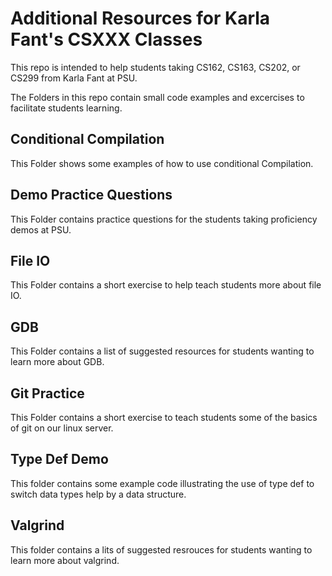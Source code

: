 # Additional Resources for Karla Fant's CSXXX Classes
This repo is intended to help students taking CS162, CS163, CS202, or CS299 from Karla Fant at PSU.

The Folders in this repo contain small code examples and excercises to facilitate students learning.

## Conditional Compilation
This Folder shows some examples of how to use conditional Compilation.

## Demo Practice Questions
This Folder contains practice questions for the students taking proficiency demos at PSU.

## File IO
This Folder contains a short exercise to help teach students more about file IO.

## GDB
This Folder contains a list of suggested resources for students wanting to learn more about GDB.

## Git Practice
This Folder contains a short exercise to teach students some of the basics of git on our linux server.

## Type Def Demo
This folder contains some example code illustrating the use of type def to switch data types help by a data structure.

## Valgrind
This folder contains a lits of suggested resrouces for students wanting to learn more about valgrind.

